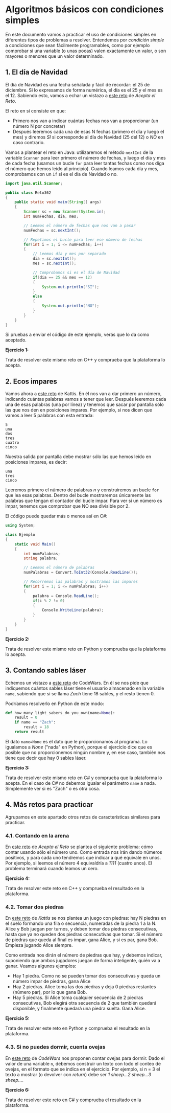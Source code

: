 # Algoritmos básicos con condiciones simples

En este documento vamos a practicar el uso de condiciones simples en diferentes tipos de problemas a resolver. Entendemos por *condición simple* a condiciones que sean fácilmente programables, como por ejemplo comprobar si una variable (o unas pocas) valen exactamente un valor, o son mayores o menores que un valor determinado.

## 1. El día de Navidad

El día de Navidad es una fecha señalada y fácil de recordar: el 25 de diciembre. Si lo expresamos de forma numérica, el día es el 25 y el mes es el 12. Sabiendo esto, vamos a echar un vistazo a <a href="https://aceptaelreto.com/problem/statement.php?id=362" target="_blank">este reto</a> de *Acepta el Reto*.

El reto en sí consiste en que:

* Primero nos van a indicar cuántas fechas nos van a proporcionar (un número N por concretar)
* Después leeremos cada una de esas N fechas (primero el día y luego el mes) y diremos *SI* si corresponde al día de Navidad (25 del 12) o *NO* en caso contrario.

Vamos a plantear el reto en Java: utilizaremos el método `nextInt` de la variable `Scanner` para leer primero el número de fechas, y luego el día y mes de cada fecha (usamos un bucle `for` para leer tantas fechas como nos diga el número que hemos leído al principio). Cuando leamos cada día y mes, comprobamos con un `if` si es el día de Navidad o no.

```java
import java.util.Scanner;

public class Reto362
{
    public static void main(String[] args)
    {
        Scanner sc = new Scanner(System.in);
        int numFechas, dia, mes;

        // Leemos el número de fechas que nos van a pasar
        numFechas = sc.nextInt();

        // Repetimos el bucle para leer ese número de fechas
        for(int i = 1; i <= numFechas; i++)
        {
            // Leemos día y mes por separado
            dia = sc.nextInt();
            mes = sc.nextInt();

            // Comprobamos si es el día de Navidad
            if(dia == 25 && mes == 12)
            {
                System.out.println("SI");
            }
            else
            {
                System.out.println("NO");
            }
        }
    }
}
```

Si pruebas a enviar el código de este ejemplo, verás que lo da como aceptado.

<div class="ejercicio">
    <p><strong>Ejercicio 1:</strong></p>
    <p>Trata de resolver este mismo reto en C++ y comprueba que la plataforma lo acepta.</p>
</div>

## 2. Ecos impares

Vamos ahora a <a href="https://open.kattis.com/problems/oddecho" target="_blank">este reto</a> de Kattis. En él nos van a dar primero un número, indicando cuántas palabras vamos a tener que leer. Después leeremos cada una de esas palabras (una por línea) y tenemos que sacar por pantalla sólo las que nos den en posiciones impares. Por ejemplo, si nos dicen que vamos a leer 5 palabras con esta entrada:

```
5
una
dos
tres
cuatro
cinco
```

Nuestra salida por pantalla debe mostrar sólo las que hemos leído en posiciones impares, es decir:

```
una
tres
cinco
```

Leeremos primero el número de palabras *n* y construiremos un bucle `for` que lea esas palabras. Dentro del bucle mostraremos únicamente las palabras que tengan el contador del bucle impar. Para ver si un número es impar, tenemos que comprobar que NO sea divisible por 2.

El código puede quedar más o menos así en C#:

```cs
using System;

class Ejemplo
{
    static void Main()
    {
        int numPalabras;
        string palabra;

        // Leemos el número de palabras
        numPalabras = Convert.ToInt32(Console.ReadLine());

        // Recorremos las palabras y mostramos las impares
        for(int i = 1; i <= numPalabras; i++)
        {
            palabra = Console.ReadLine();
            if(i % 2 != 0)
            {
                Console.WriteLine(palabra);
            }
        }
    }
}
```

<div class="ejercicio">
    <p><strong>Ejercicio 2:</strong></p>
    <p>Trata de resolver este mismo reto en Python y comprueba que la plataforma lo acepta.</p>
</div>

## 3. Contando sables láser

Echemos un vistazo a <a href="https://www.codewars.com/kata/51f9d93b4095e0a7200001b8" target="_blank">este reto</a> de CodeWars. En él se nos pide que indiquemos cuántos sables láser tiene el usuario almacenado en la variable `name`, sabiendo que si se llama *Zach* tiene 18 sables, y el resto tienen 0.

Podríamos resolverlo en Python de este modo:

```py
def how_many_light_sabers_do_you_own(name=None):
    result = 0
    if name == "Zach":
        result = 18
    return result
```

El dato `name=None` es el dato que le proporcionamos al programa. Lo igualamos a *None* ("nada" en Python), porque el ejercicio dice que es posible que no proporcionemos ningún nombre y, en ese caso, también nos tiene que decir que hay 0 sables láser.

<div class="ejercicio">
    <p><strong>Ejercicio 3:</strong></p>
    <p>Trata de resolver este mismo reto en C# y comprueba que la plataforma lo acepta. En el caso de C# no debemos igualar el parámetro <code>name</code> a nada. Simplemente ver si es "Zach" o es otra cosa.</p>
</div>

## 4. Más retos para practicar

Agrupamos en este apartado otros retos de características similares para practicar.

### 4.1. Contando en la arena

En <a href="https://aceptaelreto.com/problem/statement.php?id=369" target="_blank">este reto</a> de *Acepta el Reto* se plantea el siguiente problema: cómo contar usando sólo el número uno. Como entrada nos irán dando números positivos, y para cada uno tendremos que indicar a qué equivale en unos. Por ejemplo, si leemos el número 4 equivaldría a *1111* (cuatro unos). El problema terminará cuando leamos un cero.

<div class="ejercicio">
    <p><strong>Ejercicio 4:</strong></p>
    <p>Trata de resolver este reto en C++ y comprueba el resultado en la plataforma.</p>
</div>

### 4.2. Tomar dos piedras

En <a href="https://open.kattis.com/problems/twostones" target="_blank">este reto</a> de *Kattis* se nos plantea un juego con piedras: hay N piedras en el suelo formando una fila o secuencia, numeradas de la piedra 1 a la N. Alice y Bob juegan por turnos, y deben tomar dos piedras consecutivas, hasta que ya no queden dos piedras consecutivas que tomar. Si el número de piedras que queda al final es impar, gana Alice, y si es par, gana Bob. Empieza jugando Alice siempre.

Como entrada nos dirán el número de piedras que hay, y debemos indicar, suponiendo que ambos jugadores juegan de forma inteligente, quién va a ganar. Veamos algunos ejemplos:

* Hay 1 piedra. Como no se pueden tomar dos consecutivas y queda un número impar de piedras, gana Alice
* Hay 2 piedras. Alice toma las dos piedras y deja 0 piedras restantes (número par), por lo que gana Bob.
* Hay 5 piedras. Si Alice toma cualquier secuencia de 2 piedras consecutivas, Bob elegirá otra secuencia de 2 que también quedará disponible, y finalmente quedará una piedra suelta. Gana Alice.

<div class="ejercicio">
    <p><strong>Ejercicio 5:</strong></p>
    <p>Trata de resolver este reto en Python y comprueba el resultado en la plataforma.</p>
</div>

### 4.3. Si no puedes dormir, cuenta ovejas

En <a href="https://www.codewars.com/kata/5b077ebdaf15be5c7f000077" target="_blank">este reto</a> de *CodeWars* nos proponen contar ovejas para dormir. Dado el valor de una variable `n`, debemos construir un texto con todo el conteo de ovejas, en el formato que se indica en el ejercicio. Por ejemplo, si n = 3 el texto a mostrar (o devolver con *return*) debe ser *1 sheep...2 sheep...3 sheep...*.

<div class="ejercicio">
    <p><strong>Ejercicio 6:</strong></p>
    <p>Trata de resolver este reto en C# y comprueba el resultado en la plataforma.</p>
</div>
